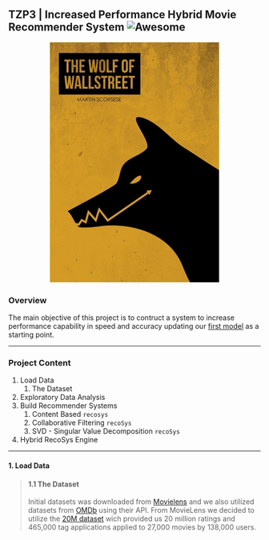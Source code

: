 ## TZP3 | Increased Performance Hybrid Movie Recommender System ![Awesome](https://awesome.re/badge.svg)


<p align="center"> 
<img src="img/tzp3_img.gif">
</p>

### Overview 
The main objective of this project is to contruct a system to increase performance capability in speed and accuracy updating our [first model](https://columbia.bootcampcontent.com/Zee/movies_rec_project_3) as a starting point.

---
### Project Content
1. Load Data
   1. The Dataset 
2. Exploratory Data Analysis
3. Build Recommender Systems
   1. Content Based `recosys` 
   2. Collaborative Filtering `recoSys`
   3. SVD - Singular Value Decomposition `recoSys`
4. Hybrid RecoSys Engine 
---
#### 1. Load Data
>#### 1.1 The Dataset 
>Initial datasets was downloaded from [Movielens](https://grouplens.org/datasets/movielens/) and we also utilized datasets from [OMDb](http://www.omdbapi.com/) using their API. From MovieLens we decided to utilize the [20M dataset](http://files.grouplens.org/datasets/movielens/ml-20m-README.html) wich provided us 20 million ratings and 465,000 tag applications applied to 27,000 movies by 138,000 users. 
